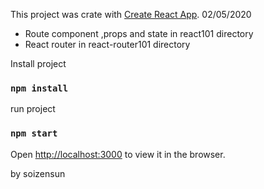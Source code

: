 This project was crate with [Create React App](https://github.com/facebook/create-react-app).
02/05/2020

- Route component ,props and state in react101 directory<br>
- React router in react-router101 directory


Install project
### `npm install`

run project
### `npm start`

Open  [http://localhost:3000](http://localhost:3000)  to view it in the browser.

by soizensun
